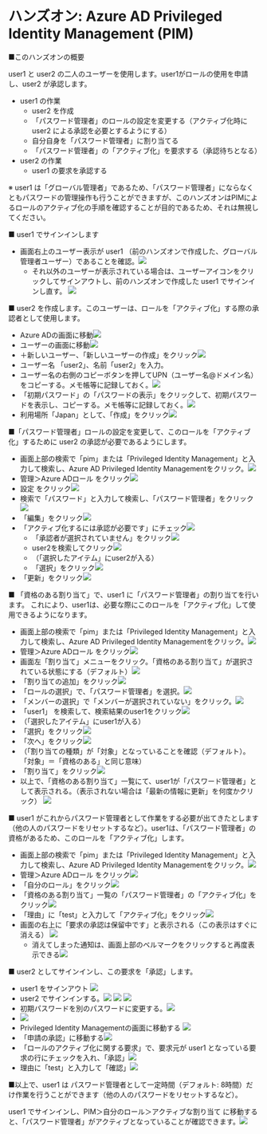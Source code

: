 # ハンズオン: Azure AD Privileged Identity Management (PIM)

■このハンズオンの概要

user1 と user2 の二人のユーザーを使用します。user1がロールの使用を申請し、user2 が承認します。

- user1 の作業
  - user2 を作成
  - 「パスワード管理者」のロールの設定を変更する（アクティブ化時に user2 による承認を必要とするようにする）
  - 自分自身を「パスワード管理者」に割り当てる
  - 「パスワード管理者」の「アクティブ化」を要求する（承認待ちとなる）
- user2 の作業
  - user1 の要求を承認する

※ user1 は「グローバル管理者」であるため、「パスワード管理者」にならなくともパスワードの管理操作も行うことができますが、このハンズオンはPIMによるロールのアクティブ化の手順を確認することが目的であるため、それは無視してください。

■ user1 でサインインします

- 画面右上のユーザー表示が user1 （前のハンズオンで作成した、グローバル管理者ユーザー）であることを確認。![](images/ss-2022-09-26-15-00-43.png)
  - それ以外のユーザーが表示されている場合は、ユーザーアイコンをクリックしてサインアウトし、前のハンズオンで作成した user1 でサインインし直す。 ![](images/ss-2022-09-26-15-01-57.png)

■ user2 を作成します。このユーザーは、ロールを「アクティブ化」する際の承認者として使用します。

- Azure ADの画面に移動![](images/ss-2022-09-27-12-08-17.png)
- ユーザーの画面に移動![](images/ss-2022-09-27-12-08-47.png)
- ＋新しいユーザー、「新しいユーザーの作成」をクリック![](images/ss-2022-09-27-12-09-56.png)
- ユーザー名 「user2」、名前「user2」を入力。
- ユーザー名の右側のコピーボタンを押してUPN（ユーザー名@ドメイン名）をコピーする。メモ帳等に記録しておく。![](images/ss-2022-09-27-12-21-26.png)
- 「初期パスワード」の「パスワードの表示」をクリックして、初期パスワードを表示し、コピーする。メモ帳等に記録しておく。![](images/ss-2022-09-27-12-21-48.png)
- 利用場所「Japan」として、「作成」をクリック![](images/ss-2022-09-27-12-11-21.png)

■「パスワード管理者」ロールの設定を変更して、このロールを「アクティブ化」するために user2 の承認が必要であるようにします。

- 画面上部の検索で「pim」または「Privileged Identity Management」と入力して検索し、Azure AD Privileged Identity Managementをクリック。![](images/ss-2022-09-27-08-57-26.png)
- 管理＞Azure ADロール をクリック![](images/ss-2022-09-27-09-57-33.png)
- 設定 をクリック![](images/ss-2022-09-27-09-58-38.png)
- 検索で「パスワード」と入力して検索し、「パスワード管理者」をクリック![](images/ss-2022-09-27-09-59-15.png)
- 「編集」をクリック![](images/ss-2022-09-27-10-00-17.png)
- 「アクティブ化するには承認が必要です」にチェック![](images/ss-2022-09-27-10-00-58.png)
  - 「承認者が選択されていません」をクリック![](images/ss-2022-09-27-10-01-24.png)
  - user2を検索してクリック![](images/ss-2022-09-27-12-12-31.png)
  - （「選択したアイテム」にuser2が入る）
  - 「選択」をクリック![](images/ss-2022-09-27-12-13-04.png)
- 「更新」をクリック![](images/ss-2022-09-27-10-03-43.png)

■ 「資格のある割り当て」で、user1 に「パスワード管理者」の割り当てを行います。 これにより、user1は、必要な際にこのロールを「アクティブ化」して使用できるようになります。

- 画面上部の検索で「pim」または「Privileged Identity Management」と入力して検索し、Azure AD Privileged Identity Managementをクリック。![](images/ss-2022-09-27-08-57-26.png)
- 管理＞Azure ADロール をクリック![](images/ss-2022-09-27-09-57-33.png)
- 画面左「割り当て」メニューをクリック。「資格のある割り当て」が選択されている状態にする（デフォルト）![](images/ss-2022-09-27-10-08-16.png)
- 「割り当ての追加」をクリック![](images/ss-2022-09-27-10-08-46.png)
- 「ロールの選択」で、「パスワード管理者」を選択。![](images/ss-2022-09-27-10-09-37.png)
- 「メンバーの選択」で「メンバーが選択されていない」をクリック。![](images/ss-2022-09-27-10-10-03.png)
- 「user1」 を検索して、検索結果のuser1をクリック![](images/ss-2022-09-27-10-11-07.png)
- （「選択したアイテム」にuser1が入る）
- 「選択」をクリック![](images/ss-2022-09-27-10-11-45.png)
- 「次へ」をクリック![](images/ss-2022-09-27-10-12-10.png)
- （「割り当ての種類」が「対象」となっていることを確認（デフォルト）。「対象」＝「資格のある」と同じ意味）
- 「割り当て」をクリック![](images/ss-2022-09-27-10-13-20.png)
- 以上で、「資格のある割り当て」一覧にて、user1が「パスワード管理者」として表示される。（表示されない場合は「最新の情報に更新」を何度かクリック） ![](images/ss-2022-09-27-10-14-57.png)

■ user1 がこれからパスワード管理者として作業をする必要が出てきたとします（他の人のパスワードをリセットするなど）。user1は、「パスワード管理者」の資格があるため、このロールを「アクティブ化」します。

- 画面上部の検索で「pim」または「Privileged Identity Management」と入力して検索し、Azure AD Privileged Identity Managementをクリック。![](images/ss-2022-09-27-08-57-26.png)
- 管理＞Azure ADロール をクリック![](images/ss-2022-09-27-09-57-33.png)
- 「自分のロール」をクリック![](images/ss-2022-09-27-10-17-49.png)
- 「資格のある割り当て」一覧の「パスワード管理者」の「アクティブ化」をクリック![](images/ss-2022-09-27-10-18-29.png)
- 「理由」に「test」と入力して「アクティブ化」をクリック![](images/ss-2022-09-27-10-19-56.png)
- 画面の右上に「要求の承認は保留中です」と表示される（この表示はすぐに消える） ![](images/ss-2022-09-27-10-20-48.png)
  - 消えてしまった通知は、画面上部のベルマークをクリックすると再度表示できる![](images/ss-2022-09-27-10-21-41.png)

■ user2 としてサインインし、この要求を「承認」します。

- user1 をサインアウト ![](images/ss-2022-09-27-12-17-01.png)
- user2 でサインインする。![](images/ss-2022-09-27-12-22-42.png) ![](images/ss-2022-09-27-12-23-08.png) ![](images/ss-2022-09-27-12-23-34.png)
- 初期パスワードを別のパスワードに変更する。![](images/ss-2022-09-27-12-24-31.png)
- ![](images/ss-2022-09-27-12-25-57.png)
- Privileged Identity Managementの画面に移動する ![](images/ss-2022-09-27-12-26-38.png)
- 「申請の承認」に移動する![](images/ss-2022-09-27-12-27-05.png)
- 「ロールのアクティブ化に関する要求」で、要求元が user1 となっている要求の行にチェックを入れ、「承認」![](images/ss-2022-09-27-12-29-00.png)
- 理由に「test」と入力して「確認」![](images/ss-2022-09-27-12-48-32.png)

■以上で、user1 は パスワード管理者として一定時間（デフォルト: 8時間）だけ作業を行うことができます（他の人のパスワードをリセットするなど）。

user1 でサインインし、PIM＞自分のロール＞アクティブな割り当て に移動すると、「パスワード管理者」がアクティブとなっていることが確認できます。![](images/ss-2022-09-27-12-50-48.png) 

